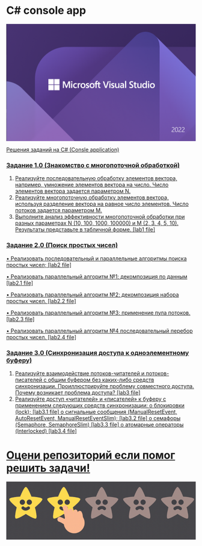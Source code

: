 # C# console app
<a href="https://rfpanda.ml"> <img src="https://github.com/RFPanda/Parallel-Computing-CPP/blob/main/assets/board.png" align="center">

Решения заданий на C# (Consle application)
### Задание 1.0 (Знакомство с многопоточной обработкой)
1. Реализуйте последовательную обработку элементов вектора, например,
умножение элементов вектора на число. Число элементов вектора задается
параметром N.
2. Реализуйте многопоточную обработку элементов вектора, используя разделение
вектора на равное число элементов. Число потоков задается параметром M.
3. Выполните анализ эффективности многопоточной обработки при разных
параметрах N (10, 100, 1000, 100000) и M (2, 3, 4, 5, 10). Результаты представьте в
табличной форме. [lab1 file]


### Задание 2.0 (Поиск простых чисел)
•	Реализовать последовательный и параллельные алгоритмы поиска простых чисел; [lab2 file]  

•	Реализовать параллельный алгоритм №1: декомпозиция по данным [lab2.1 file]

•	Реализовать параллельный алгоритм №2: декомпозиция набора простых чисел. [lab2.2 file]

•	Реализовать параллельный алгоритм №3: применение пула потоков. [lab2.3 file]
  
•	Реализовать параллельный алгоритм №4 последовательный перебор простых чисел. [lab2.4 file]

### Задание 3.0 (Синхронизация доступа к одноэлементному буферу)
1.	Реализуйте взаимодействие потоков-читателей и потоков-писателей с общим буфером без каких-либо средств синхронизации. Проиллюстрируйте проблему совместного доступа. Почему возникает проблема доступа? [lab3 file]
2.	Реализуйте доступ «читателей» и «писателей» к буферу с применением следующих средств синхронизации:
o	блокировки (lock); [lab3.1 file]
o	сигнальные сообщения (ManualResetEvent, AutoResetEvent, ManualResetEventSlim); [lab3.2 file]
o	семафоры (Semaphore, SemaphoreSlim) [lab3.3 file]
o	атомарные операторы (Interlocked) [lab3.4 file]

# Оцени репозиторий если помог решить задачи!
<a href="https://rfpanda.ml"> <img src="https://github.com/RFPanda/Parallel-Computing-CPP/blob/main/assets/rate5.gif" align="center"></a>
  

